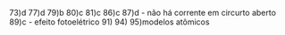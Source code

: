
73)d
77)d 
79)b
80)c
81)c
86)c
87)d - não há corrente em circurto aberto
89)c - efeito fotoelétrico
91)
94)
95)modelos atômicos

